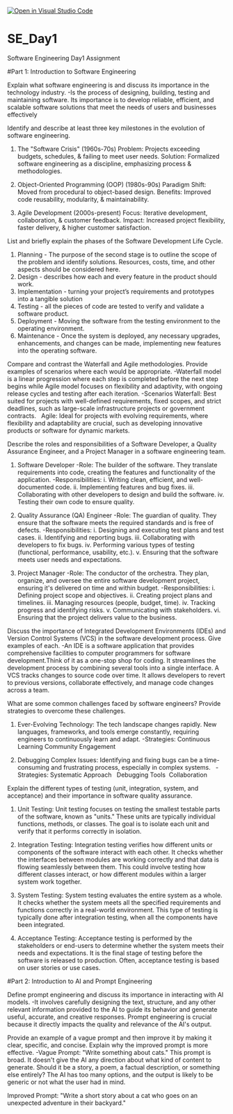 [![Open in Visual Studio Code](https://classroom.github.com/assets/open-in-vscode-2e0aaae1b6195c2367325f4f02e2d04e9abb55f0b24a779b69b11b9e10269abc.svg)](https://classroom.github.com/online_ide?assignment_repo_id=18361004&assignment_repo_type=AssignmentRepo)
# SE_Day1
Software Engineering Day1 Assignment

#Part 1: Introduction to Software Engineering

Explain what software engineering is and discuss its importance in the technology industry.
-Is the process of designing, building, testing and maintaining software. Its importance is to develop reliable, efficient, and scalable software solutions that meet the needs of users and businesses effectively


Identify and describe at least three key milestones in the evolution of software engineering.
1. The "Software Crisis" (1960s-70s)
Problem: Projects exceeding budgets, schedules, & failing to meet user needs.
Solution: Formalized software engineering as a discipline, emphasizing process & methodologies.

2. Object-Oriented Programming (OOP) (1980s-90s)
Paradigm Shift: Moved from procedural to object-based design.
Benefits: Improved code reusability, modularity, & maintainability.

3. Agile Development (2000s-present)
Focus: Iterative development, collaboration, & customer feedback.
Impact: Increased project flexibility, faster delivery, & higher customer satisfaction.

List and briefly explain the phases of the Software Development Life Cycle.
1. Planning - The purpose of the second stage is to outline the scope of the problem and identify solutions. Resources, costs, time, and other aspects should be considered here.
2. Design - describes how each and every feature in the product should work.
3. Implementation - turning your project’s requirements and prototypes into a tangible solution
4. Testing - all the pieces of code are tested to verify and validate a software product.
5. Deployment - Moving the software from the testing environment to the operating environment.
6. Maintenance - Once the system is deployed, any necessary upgrades, enhancements, and changes can be made, implementing new features into the operating software.


Compare and contrast the Waterfall and Agile methodologies. Provide examples of scenarios where each would be appropriate.
-Waterfall model is a linear progression where each step is completed before the next step begins while Agile model focuses on flexibility and adaptivity, with ongoing release cycles and testing after each iteration.
-Scenarios
Waterfall: Best suited for projects with well-defined requirements, fixed scopes, and strict deadlines, such as large-scale infrastructure projects or government contracts.   
Agile: Ideal for projects with evolving requirements, where flexibility and adaptability are crucial, such as developing innovative products or software for dynamic markets.




Describe the roles and responsibilities of a Software Developer, a Quality Assurance Engineer, and a Project Manager in a software engineering team.
1. Software Developer
-Role: The builder of the software. They translate requirements into code, creating the features and functionality of the application.
-Responsibilities:
i. Writing clean, efficient, and well-documented code.
ii. Implementing features and bug fixes.
iii. Collaborating with other developers to design and build the software.
iv. Testing their own code to ensure quality.

2. Quality Assurance (QA) Engineer
-Role: The guardian of quality. They ensure that the software meets the required standards and is free of defects.
-Responsibilities:
i. Designing and executing test plans and test cases.
ii. Identifying and reporting bugs.
iii. Collaborating with developers to fix bugs.
iv. Performing various types of testing (functional, performance, usability, etc.).
v. Ensuring that the software meets user needs and expectations.

3. Project Manager
-Role: The conductor of the orchestra. They plan, organize, and oversee the entire software development project, ensuring it's delivered on time and within budget.
-Responsibilities:
i. Defining project scope and objectives.
ii. Creating project plans and timelines.
iii. Managing resources (people, budget, time).
iv. Tracking progress and identifying risks.
v. Communicating with stakeholders.
vi. Ensuring that the project delivers value to the business.


Discuss the importance of Integrated Development Environments (IDEs) and Version Control Systems (VCS) in the software development process. Give examples of each.
-An IDE is a software application that provides comprehensive facilities to computer programmers for software development.Think of it as a one-stop shop for coding.  It streamlines the development process by combining several tools into a single interface. A VCS tracks changes to source code over time. It allows developers to revert to previous versions, collaborate effectively, and manage code changes across a team.


What are some common challenges faced by software engineers? Provide strategies to overcome these challenges.
1. Ever-Evolving Technology: The tech landscape changes rapidly. New languages, frameworks, and tools emerge constantly, requiring engineers to continuously learn and adapt.
-Strategies:
Continuous Learning
Community Engagement

2. Debugging Complex Issues: Identifying and fixing bugs can be a time-consuming and frustrating process, especially in complex systems.   
-Strategies:
Systematic Approach   
Debugging Tools  
Collaboration



Explain the different types of testing (unit, integration, system, and acceptance) and their importance in software quality assurance.
1. Unit Testing: Unit testing focuses on testing the smallest testable parts of the software, known as "units." These units are typically individual functions, methods, or classes. The goal is to isolate each unit and verify that it performs correctly in isolation.   
  
2. Integration Testing:
Integration testing verifies how different units or components of the software interact with each other. It checks whether the interfaces between modules are working correctly and that data is flowing seamlessly between them. This could involve testing how different classes interact, or how different modules within a larger system work together.   

3. System Testing:
System testing evaluates the entire system as a whole. It checks whether the system meets all the specified requirements and functions correctly in a real-world environment. This type of testing is typically done after integration testing, when all the components have been integrated.   
  
4. Acceptance Testing:
Acceptance testing is performed by the stakeholders or end-users to determine whether the system meets their needs and expectations. It is the final stage of testing before the software is released to production. Often, acceptance testing is based on user stories or use cases.   


#Part 2: Introduction to AI and Prompt Engineering


Define prompt engineering and discuss its importance in interacting with AI models.
-It involves carefully designing the text, structure, and any other relevant information provided to the AI to guide its behavior and generate useful, accurate, and creative responses. Prompt engineering is crucial because it directly impacts the quality and relevance of the AI's output.



Provide an example of a vague prompt and then improve it by making it clear, specific, and concise. Explain why the improved prompt is more effective.
-Vague Prompt:  "Write something about cats."
This prompt is broad.  It doesn't give the AI any direction about what kind of content to generate.  Should it be a story, a poem, a factual description, or something else entirely?  The AI has too many options, and the output is likely to be generic or not what the user had in mind.

Improved Prompt: "Write a short story about a cat who goes on an unexpected adventure in their backyard."
